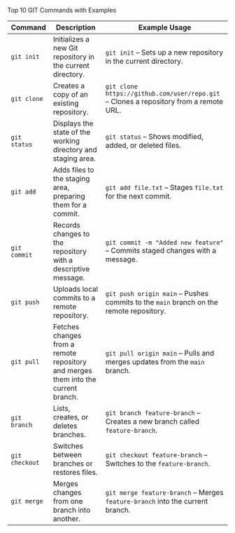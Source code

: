 Top 10 GIT Commands with Examples

| Command         | Description                                                                                       | Example Usage                                         |
|-----------------|---------------------------------------------------------------------------------------------------|-------------------------------------------------------|
| `git init`      | Initializes a new Git repository in the current directory.                                         | `git init` – Sets up a new repository in the current directory. |
| `git clone`     | Creates a copy of an existing repository.                                                          | `git clone https://github.com/user/repo.git` – Clones a repository from a remote URL. |
| `git status`    | Displays the state of the working directory and staging area.                                      | `git status` – Shows modified, added, or deleted files. |
| `git add`       | Adds files to the staging area, preparing them for a commit.                                       | `git add file.txt` – Stages `file.txt` for the next commit. |
| `git commit`    | Records changes to the repository with a descriptive message.                                      | `git commit -m "Added new feature"` – Commits staged changes with a message. |
| `git push`      | Uploads local commits to a remote repository.                                                      | `git push origin main` – Pushes commits to the `main` branch on the remote repository. |
| `git pull`      | Fetches changes from a remote repository and merges them into the current branch.                  | `git pull origin main` – Pulls and merges updates from the `main` branch. |
| `git branch`    | Lists, creates, or deletes branches.                                                              | `git branch feature-branch` – Creates a new branch called `feature-branch`. |
| `git checkout`  | Switches between branches or restores files.                                                      | `git checkout feature-branch` – Switches to the `feature-branch`. |
| `git merge`     | Merges changes from one branch into another.                                                       | `git merge feature-branch` – Merges `feature-branch` into the current branch. |